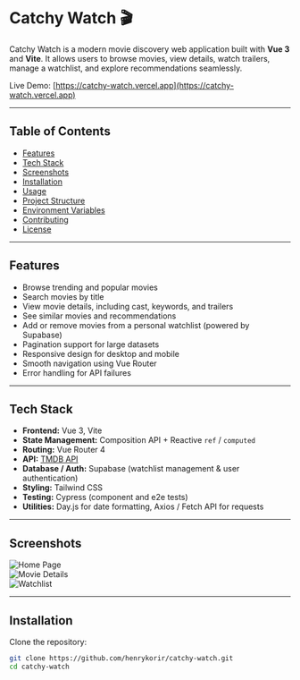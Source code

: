 # Catchy Watch 🎬

Catchy Watch is a modern movie discovery web application built with **Vue 3** and **Vite**. It allows users to browse movies, view details, watch trailers, manage a watchlist, and explore recommendations seamlessly.

Live Demo: [https://catchy-watch.vercel.app](https://catchy-watch.vercel.app)

---

## Table of Contents

- [Features](#features)  
- [Tech Stack](#tech-stack)  
- [Screenshots](#screenshots)  
- [Installation](#installation)  
- [Usage](#usage)  
- [Project Structure](#project-structure)  
- [Environment Variables](#environment-variables)  
- [Contributing](#contributing)  
- [License](#license)  

---

## Features

- Browse trending and popular movies  
- Search movies by title  
- View movie details, including cast, keywords, and trailers  
- See similar movies and recommendations  
- Add or remove movies from a personal watchlist (powered by Supabase)  
- Pagination support for large datasets  
- Responsive design for desktop and mobile  
- Smooth navigation using Vue Router  
- Error handling for API failures  

---

## Tech Stack

- **Frontend:** Vue 3, Vite  
- **State Management:** Composition API + Reactive `ref` / `computed`  
- **Routing:** Vue Router 4  
- **API:** [TMDB API](https://www.themoviedb.org/)  
- **Database / Auth:** Supabase (watchlist management & user authentication)  
- **Styling:** Tailwind CSS  
- **Testing:** Cypress (component and e2e tests)  
- **Utilities:** Day.js for date formatting, Axios / Fetch API for requests  

---

## Screenshots

![Home Page](screenshots/home.png)  
![Movie Details](screenshots/movie-details.png)  
![Watchlist](screenshots/watchlist.png)  

---

## Installation

Clone the repository:

```bash
git clone https://github.com/henrykorir/catchy-watch.git
cd catchy-watch
